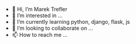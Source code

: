 - 👋 Hi, I’m Marek Trefler
- 👀 I’m interested in ...
- 🌱 I’m currently learning python, django, flask, js 
- 💞️ I’m looking to collaborate on ...
- 📫 How to reach me ...

<!---
trefl/trefl is a ✨ special ✨ repository because its `README.md` (this file) appears on your GitHub profile.
You can click the Preview link to take a look at your changes.
--->
